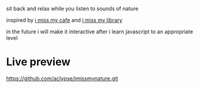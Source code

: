 sit back and relax while you listen to sounds of nature

inspired by [i miss my cafe](imissmycafe.com) and [i miss my library](imissmylibrary.com)

in the future i will make it interactive after i learn javascript to an appropriate level

# Live preview

https://github.com/aclypse/imissmynature.git
